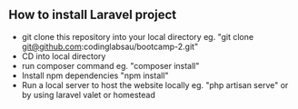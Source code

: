 ## How to install Laravel project
- git clone this repository into your local directory eg. "git clone git@github.com:codinglabsau/bootcamp-2.git"
- CD into local directory
- run composer command eg. "composer install"
- Install npm dependencies "npm install"
- Run a local server to host the website locally eg. "php artisan serve" or by using laravel valet or homestead
